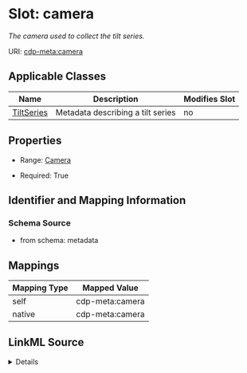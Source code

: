 

# Slot: camera


_The camera used to collect the tilt series._



URI: [cdp-meta:camera](metadatacamera)



<!-- no inheritance hierarchy -->





## Applicable Classes

| Name | Description | Modifies Slot |
| --- | --- | --- |
| [TiltSeries](TiltSeries.md) | Metadata describing a tilt series |  no  |







## Properties

* Range: [Camera](Camera.md)

* Required: True





## Identifier and Mapping Information







### Schema Source


* from schema: metadata




## Mappings

| Mapping Type | Mapped Value |
| ---  | ---  |
| self | cdp-meta:camera |
| native | cdp-meta:camera |




## LinkML Source

<details>
```yaml
name: camera
description: The camera used to collect the tilt series.
from_schema: metadata
rank: 1000
alias: camera
owner: TiltSeries
domain_of:
- TiltSeries
range: Camera
required: true
inlined: true
inlined_as_list: true

```
</details>